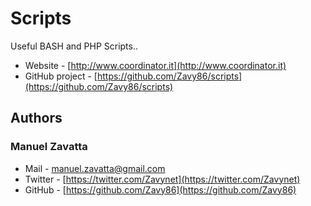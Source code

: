 # Scripts
Useful BASH and PHP Scripts..

- Website - [http://www.coordinator.it](http://www.coordinator.it)
- GitHub project - [https://github.com/Zavy86/scripts](https://github.com/Zavy86/scripts)

## Authors

### Manuel Zavatta
- Mail - [manuel.zavatta@gmail.com](mailto:manuel.zavatta@gmail.com)
- Twitter - [https://twitter.com/Zavynet](https://twitter.com/Zavynet)
- GitHub - [https://github.com/Zavy86](https://github.com/Zavy86)
